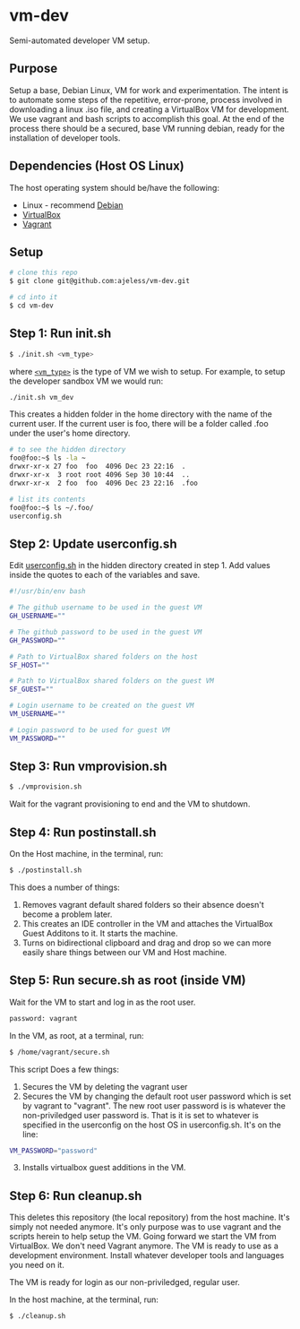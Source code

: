 # vm-dev
Semi-automated developer VM setup.

## Purpose
Setup a base, Debian Linux, VM for work and experimentation.  The intent is to automate some steps of the repetitive, error-prone, process involved in downloading a linux .iso file, and creating a VirtualBox VM for development.  We use vagrant and bash scripts to accomplish this goal.  At the end of the process there should be a secured, base VM running debian, ready for the installation of developer tools.

## Dependencies (Host OS Linux)
The host operating system should be/have the following:
* Linux - recommend [Debian](https://www.debian.org/)
* [VirtualBox](https://www.virtualbox.org/)
* [Vagrant](https://www.vagrantup.com/)

## Setup
```bash
# clone this repo
$ git clone git@github.com:ajeless/vm-dev.git

# cd into it
$ cd vm-dev
```

## Step 1: Run init.sh
```bash
$ ./init.sh <vm_type>
```

where [`<vm_type>`](./vm_types) is the type of VM we wish to setup.  For example, to setup the developer sandbox VM we would run:

```bash
./init.sh vm_dev
```

This creates a hidden folder in the home directory with the name of the current user.  If the current user is foo, there will be a folder called .foo under the user's home directory.

```bash
# to see the hidden directory
foo@foo:~$ ls -la ~
drwxr-xr-x 27 foo  foo  4096 Dec 23 22:16  .
drwxr-xr-x  3 root root 4096 Sep 30 10:44  ..
drwxr-xr-x  2 foo  foo  4096 Dec 23 22:16  .foo

# list its contents
foo@foo:~$ ls ~/.foo/
userconfig.sh
```

## Step 2: Update userconfig.sh
Edit [userconfig.sh](./userconfig_template.sh) in the hidden directory created in step 1.  Add values inside the quotes to each of the variables and save.

```bash
#!/usr/bin/env bash

# The github username to be used in the guest VM
GH_USERNAME=""

# The github password to be used in the guest VM
GH_PASSWORD=""

# Path to VirtualBox shared folders on the host
SF_HOST=""

# Path to VirtualBox shared folders on the guest VM
SF_GUEST=""

# Login username to be created on the guest VM
VM_USERNAME=""

# Login password to be used for guest VM
VM_PASSWORD=""
```
## Step 3: Run vmprovision.sh
```bash
$ ./vmprovision.sh
```
Wait for the vagrant provisioning to end and the VM to shutdown.

## Step 4: Run postinstall.sh
On the Host machine, in the terminal, run:  

```bash
$ ./postinstall.sh
```

This does a number of things:
1. Removes vagrant default shared folders so their absence doesn't become a problem later.
1. This creates an IDE controller in the VM and attaches the VirtualBox Guest Additons to it.  It starts the machine.
1. Turns on bidirectional clipboard and drag and drop so we can more easily share things between our VM and Host machine.

## Step 5: Run secure.sh as root (inside VM)
Wait for the VM to start and log in as the root user.

```bash
password: vagrant
```  

In the VM, as root, at a terminal, run:  
```bash
$ /home/vagrant/secure.sh
```  

This script Does a few things:  
1. Secures the VM by deleting the vagrant user
1. Secures the VM by changing the default root user password which is set by vagrant to "vagrant".  The new root user password is is whatever the non-priviledged user password is.  That is it is set to whatever is specified in the userconfig on the host OS in userconfig.sh.  It's on the line:
``` bash
VM_PASSWORD="password"
```
3. Installs virtualbox guest additions in the VM.

## Step 6: Run cleanup.sh
This deletes this repository (the local repository) from the host machine.  It's simply not needed anymore.  It's only purpose was to use vagrant and the scripts herein to help setup the VM.  Going forward we start the VM from VirtualBox.  We don't need Vagrant anymore.  The VM is ready to use as a development environment.  Install whatever developer tools and languages you need on it.

The VM is ready for login as our non-priviledged, regular user.

In the host machine, at the terminal, run:
```bash
$ ./cleanup.sh
```